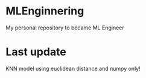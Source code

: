 # MLEnginnering
My personal repository to became ML Engineer

# Last update 
KNN model using euclidean distance and numpy only!
